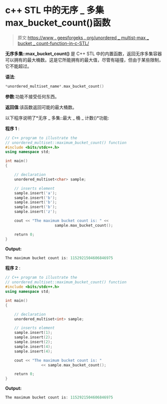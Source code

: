 # c++ STL 中的无序 _ 多集 max_bucket_count()函数

> 原文:[https://www . geesforgeks . org/unordered _ multist-max _ bucket _ count-function-in-c-STL/](https://www.geeksforgeeks.org/unordered_multiset-max_bucket_count-function-in-c-stl/)

**无序多集::max_bucket_count()** 是 C++ STL 中的内置函数，返回无序多集容器可以拥有的最大桶数。这是它所能拥有的最大值，尽管有碰撞，但由于某些限制，它不能超过。

**语法**:

```cpp
*unordered_multiset_name*.max_bucket_count()
```

**参数**:功能不接受任何东西。

**返回值**:该函数返回可能的最大桶数。

以下程序说明了*无序 _ 多集::最大 _ 桶 _ 计数()*功能:

**程序 1** :

```cpp
// C++ program to illustrate the
// unordered_multiset::maximum_bucket_count() function
#include <bits/stdc++.h>
using namespace std;

int main()
{

    // declaration
    unordered_multiset<char> sample;

    // inserts element
    sample.insert('a');
    sample.insert('b');
    sample.insert('b');
    sample.insert('b');
    sample.insert('z');

    cout << "The maximum bucket count is: " << 
                      sample.max_bucket_count();

    return 0;
}
```

**Output:**

```cpp
The maximum bucket count is: 1152921504606846975

```

**程序 2** :

```cpp
// C++ program to illustrate the
// unordered_multiset::maximum_bucket_count() function
#include <bits/stdc++.h>
using namespace std;

int main()
{

    // declaration
    unordered_multiset<int> sample;

    // inserts element
    sample.insert(1);
    sample.insert(2);
    sample.insert(2);
    sample.insert(4);
    sample.insert(4);

    cout << "The maximum bucket count is: " 
                << sample.max_bucket_count();

    return 0;
}
```

**Output:**

```cpp
The maximum bucket count is: 1152921504606846975

```